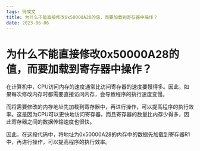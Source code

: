```yaml
---
tags: 待成文
title: 为什么不能直接修改0x50000A28的值，而要加载到寄存器中操作？
date: 2023-06-06
---
```

# 为什么不能直接修改0x50000A28的值，而要加载到寄存器中操作？

在计算机中，CPU访问内存的速度通常比访问寄存器的速度要慢得多。因此，如果每次修改内存时都需要直接访问内存，会导致程序的执行速度变慢。

而将需要修改的内存地址先加载到寄存器中，再进行操作，可以提高程序的执行效率。这是因为CPU可以更快地访问寄存器，而且寄存器的数量比内存少得多，因此寄存器之间的数据传输速度也很快。

因此，在这段代码中，将地址为0x50000A28的内存中的数据先加载到寄存器R1中，再进行操作，可以提高程序的执行效率。